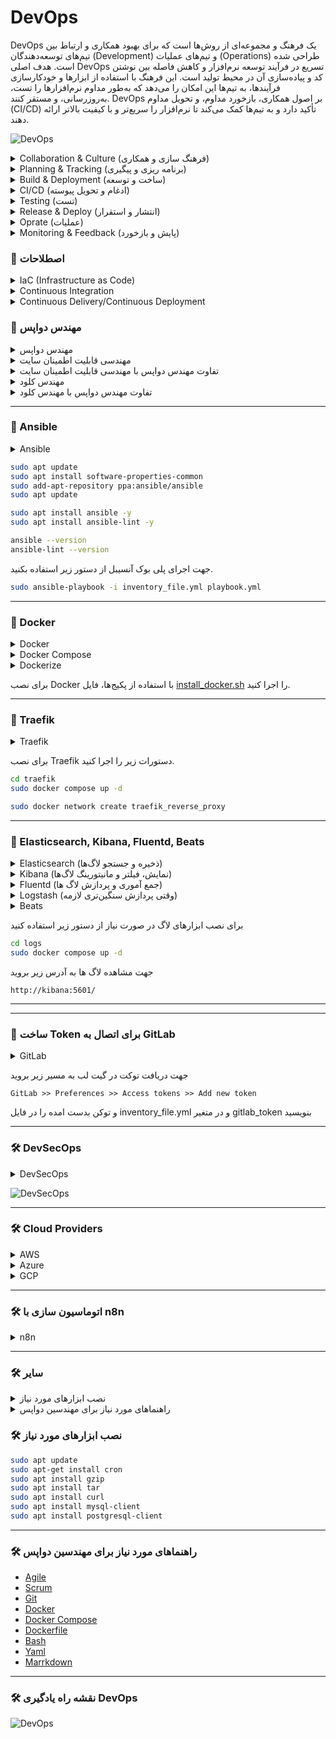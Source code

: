 # DevOps
DevOps یک فرهنگ و مجموعه‌ای از روش‌ها است که برای بهبود همکاری و ارتباط بین تیم‌های توسعه‌دهندگان (Development) و تیم‌های عملیات (Operations) طراحی شده است. هدف اصلی DevOps تسریع در فرآیند توسعه نرم‌افزار و کاهش فاصله بین نوشتن کد و پیاده‌سازی آن در محیط تولید است. این فرهنگ با استفاده از ابزارها و خودکارسازی فرآیندها، به تیم‌ها این امکان را می‌دهد که به‌طور مداوم نرم‌افزارها را تست، به‌روزرسانی، و مستقر کنند. DevOps بر اصول همکاری، بازخورد مداوم، و تحویل مداوم (CI/CD) تأکید دارد و به تیم‌ها کمک می‌کند تا نرم‌افزار را سریع‌تر و با کیفیت بالاتر ارائه دهند.  

![DevOps](./img/devops.jpg)

<!-- SMD -->
<details>
  <summary>Collaboration & Culture (فرهنگ سازی و همکاری)</summary>
  <p>
    ▫️Trello
  </p>
</details>
<details>
  <summary>Planning & Tracking (برنامه ریزی و پیگیری)</summary>
  <p>
    ▫️Jira
    ▫️Scrum
    ▫️Agile
  </p>
</details>
<details>
  <summary>Build & Deployment (ساخت و توسعه)</summary>
  <p>
    ▫️Gitlab
    ▫️Github
    ▫️Docker
    ▫️Git (Git Flow)
    🔸RabbitMQ
    🔸Ceph
  </p>
</details>
<details>
  <summary>CI/CD (ادغام و تحویل پیوسته)</summary>
  <p>
    ▫️Jenkins
    ▫️Bash
    🔸Gitlab CI
    🔸Github Action
    🔸ArgoCD
  </p>
</details>
<details>
  <summary>Testing (تست)</summary>
  <p>
    ▫️Selenium
    ▫️SonarQube
    ▫️pyTest
    ▫️Postman
    🔸Appium
    🔸Cypress
  </p>
</details>
<details>
  <summary>Release & Deploy (انتشار و استقرار)</summary>
  <p>
    ▫️Ansible
    ▫️Docker Compose
    ▫️Traefik
    ▫️Terraform
    ▫️Nexus
    🔸HAProxy
    🔸Nginx
  </p>
</details>
<details>
  <summary>Oprate (عملیات)</summary>
  <p>
    ▫️Kubernetes
    ▫️Portainer
    ▫️Rancher
    ▫️kind(+++) / k0s(+++) / k3s(++) / Minikube(+)
  </p>
</details>
<details>
  <summary>Monitoring & Feedback (پایش و بازخورد)</summary>
  <p>
    ▫️Elasticsearch  
    ▫️Kibana
    ▫️Fluentd
    ▫️Beats(Filebeat, Metricbeat, Packetbeat, Heartbeat, Auditbeat)
    🔸Logstash
    🔸Dozzle

    ▫️Prometheus
    ▫️Zabbix
    ▫️Grafana
    🔸Splunk
    🔸Netdata
    🔸Uptime Kuma
  </p>
</details>

### 🤖 اصطلاحات
<details>
  <summary>IaC (Infrastructure as Code)</summary>
  <p>
    به مفهومی اشاره دارد که زیرساخت‌های سیستم‌ها، شبکه‌ها، سرورها و سایر منابع فناوری اطلاعات به صورت کد مدیریت و پیکربندی می‌شوند. در این روش، به جای انجام دستی تنظیمات یا نصب و پیکربندی اجزا، همه این فرآیندها با استفاده از کدهای قابل اجرایی مانند اسکریپت‌ها یا فایل‌های پیکربندی انجام می‌شود. این رویکرد به کاهش خطاهای انسانی، افزایش تکرارپذیری و انعطاف‌پذیری در محیط‌های تولید کمک می‌کند و همچنین امکان اتوماسیون کامل فرآیندهای پیکربندی و مدیریت زیرساخت را فراهم می‌کند.
  </p>
</details>
<details>
  <summary>Continuous Integration</summary>
  <p>
    <!-- SMD -->
  </p>
</details>
<details>
  <summary>Continuous Delivery/Continuous Deployment</summary>
  <p>
    <!-- SMD -->
  </p>
</details>

### 🤖 مهندس دواپس
<details>
  <summary>مهندس دواپس</summary>
  <p>
    <!-- SMD -->
  </p>
</details>
<details>
  <summary>مهندسی قابلیت اطمینان سایت</summary>
  <p>
    Site Reliability Engineering (SRE) یک رشته مهندسی است که بر روی بهبود قابلیت اطمینان، عملکرد و مقیاس‌پذیری سیستم‌های نرم‌افزاری در مقیاس‌های بزرگ تمرکز دارد. این حوزه با ترکیب اصول مهندسی نرم‌افزار و عملیات، تلاش می‌کند تا سیستم‌های پیچیده را به‌طور مداوم قابل اعتماد، کارآمد و مقیاس‌پذیر نگه دارد. SRE به‌طور خاص بر روی بهبود دسترسی، کاهش زمان‌های خرابی، و مدیریت ترافیک در سیستم‌های توزیع‌شده تمرکز دارد و از شاخص‌های کلیدی مانند Service Level Objectives (SLO) و Service Level Indicators (SLI) برای ارزیابی و بهبود عملکرد سیستم‌ها استفاده می‌کند. علاوه بر این، SRE از خودکارسازی، نظارت دقیق، و فرآیندهای خطایابی برای جلوگیری از بروز مشکلات و کاهش زمان‌های خرابی استفاده می‌کند، به طوری که تیم‌های توسعه بتوانند بیشتر بر روی ویژگی‌های جدید و توسعه محصولات تمرکز کنند.
  </p>
</details>
<details>
  <summary>تفاوت مهندس دواپس با مهندسی قابلیت اطمینان سایت</summary>
  <p>
    تفاوت DevOps با SRE در این است که Site Reliability Engineering (SRE) بیشتر بر حفظ و بهبود قابلیت اطمینان سیستم‌های تولید تمرکز دارد. در حالی که DevOps به‌طور کلی به یکپارچه‌سازی توسعه و عملیات می‌پردازد و بر خودکارسازی، سرعت و بهره‌وری تاکید دارد، SRE با استفاده از اصول مهندسی نرم‌افزار و روش‌های دقیق‌تر، به‌ویژه در مورد نظارت و نگهداری سیستم‌های مقیاس‌پذیر، به تضمین عملکرد، در دسترس بودن و قابلیت اطمینان سیستم‌ها می‌پردازد. در واقع، SRE به‌عنوان یک تخصص در داخل DevOps دیده می‌شود که بیشتر بر روی عملکرد و پایداری سیستم‌های عملیاتی تمرکز دارد.
  </p>
</details>
<details>
  <summary>مهندس کلود</summary>
  <p>
    <!-- SMD -->
  </p>
</details>
<details>
  <summary>تفاوت مهندس دواپس با مهندس کلود</summary>
  <p>
    <!-- SMD -->
  </p>
</details>

---

### 🤖 Ansible
<details>
  <summary>Ansible</summary>
  <p>آنسیبل یکی از ابزارهای محبوب برای پیاده‌سازی زیرساخت به عنوان کد است که برای اتوماسیون و مدیریت پیکربندی سیستم‌ها و سرورها استفاده می‌شود. این ابزار به‌وسیله‌ی زبان YAML (که به سادگی قابل فهم است) برای تعریف دستورالعمل‌ها و سناریوهای پیکربندی به کار می‌رود و به دلیل سادگی در استفاده و قابلیت مقیاس‌پذیری بالا محبوب است. آنسیبل بدون نیاز به نصب نرم‌افزار خاص روی سرورهای هدف، از طریق SSH به سیستم‌ها متصل می‌شود و عملیات مورد نظر را انجام می‌دهد، این ویژگی باعث می‌شود که آن را برای پروژه‌های کوچک تا بزرگ مناسب و قابل انعطاف کند.  
جهت نصب آنسیبل دستورات زیر را اجرا کنید.</p>
</details>

```bash
sudo apt update
sudo apt install software-properties-common
sudo add-apt-repository ppa:ansible/ansible
sudo apt update

sudo apt install ansible -y
sudo apt install ansible-lint -y

ansible --version
ansible-lint --version
```

جهت اجرای پلی بوک آنسیبل از دستور زیر استفاده بکنید.
```bash
sudo ansible-playbook -i inventory_file.yml playbook.yml
```

---

### 🐳 Docker
<details>
  <summary>Docker</summary>
  <p>
    داکر (Docker) یک پلتفرم کانتینرسازی سطح پایین و مبتنی بر فناوری‌های کرنل لینوکس مانند cgroups و namespaces است که امکان اجرای اپلیکیشن‌ها در محیطی ایزوله به‌نام کانتینر را فراهم می‌کند. برخلاف ماشین‌های مجازی، کانتینرها به‌طور مستقیم روی کرنل سیستم‌عامل میزبان اجرا می‌شوند و تنها شامل باینری‌ها و وابستگی‌های مورد نیاز اپلیکیشن هستند، که این موضوع باعث سبک‌تر بودن و مصرف منابع کمتر آن‌ها می‌شود. داکر از یک معماری کلاینت/سرور بهره می‌برد که در آن Docker Engine مسئول ساخت، اجرا و مدیریت کانتینرها است و Docker CLI یا API برای تعامل با آن استفاده می‌شود. همچنین با استفاده از Docker Compose می‌توان چند سرویس را به‌صورت تعریف‌شده در یک فایل YAML مدیریت کرد و با ترکیب آن با ابزارهایی مانند Kubernetes یا Swarm، امکان ارکستراسیون و مقیاس‌پذیری اپلیکیشن‌ها نیز فراهم می‌شود.
  </p>
</details>
<details>
  <summary>Docker Compose</summary>
  <p>
    Docker Compose یک ابزار متن‌باز است که به شما امکان می‌دهد چندین کانتینر Docker را به‌طور همزمان و به‌صورت هماهنگ مدیریت کنید. این ابزار با استفاده از یک فایل YAML به نام docker-compose.yml، تنظیمات کانتینرهای مختلف را تعریف کرده و آن‌ها را به‌طور خودکار راه‌اندازی می‌کند. Docker Compose برای پروژه‌های پیچیده که به چندین سرویس مختلف نیاز دارند، مانند یک اپلیکیشن وب که نیاز به پایگاه‌داده، کش، و سرویس‌های مختلف دارد، بسیار مفید است. به جای اجرای هر کانتینر به‌طور دستی، Docker Compose به شما این امکان را می‌دهد که تمام سرویس‌ها را با یک دستور ساده (docker-compose up) شروع، متوقف و مدیریت کنید. این ابزار به‌ویژه در فرآیند توسعه، تست و استقرار اپلیکیشن‌های مبتنی بر میکروسرویس‌ها یا چندین سرویس مختلف کاربرد دارد و فرایندهای خودکارسازی را تسهیل می‌کند.
  </p>
</details>
<details>
  <summary>Dockerize</summary>
  <p>
    Dockerize به فرآیند تبدیل یک اپلیکیشن یا سرویس به یک کانتینر Docker گفته می‌شود، به‌طوری که اپلیکیشن می‌تواند به‌راحتی در هر محیطی اجرا شود، بدون توجه به پیکربندی یا وابستگی‌های سیستم عامل میزبان. این فرآیند شامل ایجاد یک فایل Dockerfile است که تمامی مراحل مورد نیاز برای ساخت کانتینر، از جمله نصب وابستگی‌ها، پیکربندی محیط و کپی کردن کدهای اپلیکیشن به داخل کانتینر را تعریف می‌کند. با Dockerize کردن اپلیکیشن‌ها، توسعه‌دهندگان می‌توانند محیط‌های پایدار و قابل پیش‌بینی برای اجرا و تست ایجاد کنند و از مشکلات مرتبط با تفاوت‌های سیستم‌عاملی جلوگیری کنند. این فرآیند در پروژه‌های مختلف، به‌ویژه در پروژه‌های چندسرویس و میکروسرویس‌ها، بسیار مهم است زیرا باعث تسهیل در استقرار، مقیاس‌پذیری و حمل‌پذیری اپلیکیشن‌ها می‌شود.
  </p>
</details>

برای نصب Docker با استفاده از پکیج‌ها، فایل [install_docker.sh](./install_docker.sh) را اجرا کنید.

<!-- SMD
نصب برخی کامپزهای مهم
▫️Docker Compose
▫️Dozzle
▫️Portainer 
-->

---

### 🚦 Traefik
<details>
  <summary>Traefik</summary>
  <p>
    یک پروکسی معکوس (reverse proxy) و لود بالانسر مدرن و قدرتمند است که به‌طور ویژه برای محیط‌های داینامیک مانند Docker، Kubernetes، و سایر پلتفرم‌های ابری طراحی شده است. یکی از ویژگی‌های برجسته Traefik، توانایی کشف خودکار سرویس‌ها (Service Discovery) از طریق برقراری ارتباط با API پلتفرم‌های زیرساختی است؛ به این معنی که به محض اضافه یا حذف شدن یک سرویس، تنظیمات مربوط به روتینگ به‌صورت خودکار به‌روزرسانی می‌شود. Traefik از پروتکل‌های HTTP، HTTPS، TCP و حتی gRPC پشتیبانی می‌کند و به‌راحتی می‌تواند گواهی‌های TLS را به‌صورت خودکار از طریق Let’s Encrypt مدیریت کند. این ابزار به‌خاطر پیکربندی ساده، داشبورد گرافیکی کاربرپسند، و قابلیت ادغام با ابزارهایی مانند Docker Compose و Helm، در بین توسعه‌دهندگان و تیم‌های DevOps بسیار محبوب است.  
  </p>
</details>

برای نصب Traefik دستورات زیر را اجرا کنید.
```bash
cd traefik
sudo docker compose up -d

sudo docker network create traefik_reverse_proxy
```

---

### 📄 Elasticsearch, Kibana, Fluentd, Beats
<details>
  <summary>Elasticsearch (ذخیره و جستجو لاگ‌ها)  </summary>
  <p>
    در یک معماری مدرن برای جمع‌آوری، ذخیره و مانیتورینگ لاگ‌ها، ابزارهای مختلفی با نقش‌های مشخص استفاده می‌شوند. Elasticsearch یک موتور جستجوی توزیع‌شده و قدرتمند است که برای ذخیره‌سازی، ایندکس‌گذاری و جستجوی سریع در حجم بالایی از لاگ‌ها استفاده می‌شود. Kibana به‌عنوان رابط کاربری گرافیکی برای Elasticsearch، امکان نمایش، فیلتر، مصورسازی و مانیتورینگ لاگ‌ها و متریک‌ها را فراهم می‌کند. Fluentd یک جمع‌آور و پردازشگر لاگ انعطاف‌پذیر است که می‌تواند لاگ‌ها را از منابع مختلف دریافت، پردازش و به مقصدهایی مانند Elasticsearch ارسال کند. برخلاف Logstash که برای پردازش‌های پیچیده و سنگین‌تر مناسب است، Fluentd سبک‌تر و مناسب‌تر برای اغلب نیازهای جمع‌آوری لاگ است. در کنار آن‌ها، خانواده Beats (مانند Filebeat، Metricbeat، Packetbeat و ...) ابزارهایی سبک‌وزن و تک‌منظوره هستند که اطلاعات مختلفی مانند لاگ فایل‌ها، وضعیت سیستم، ترافیک شبکه و وضعیت سرویس‌ها را جمع‌آوری کرده و معمولاً به Fluentd یا مستقیم به Elasticsearch ارسال می‌کنند. این ابزارها در کنار هم یک استک قدرتمند و مقیاس‌پذیر برای مانیتورینگ و تحلیل لاگ‌ها تشکیل می‌دهند.  
  </p>
</details>
<details>
  <summary>Kibana (نمایش، فیلتر و مانیتورینگ لاگ‌ها)  </summary>
  <p>
    <!-- SMD -->
  </p>
</details>
<details>
  <summary>Fluentd (جمع آموری و پردازش لاگ ها)  </summary>
  <p>
    <!-- SMD -->
  </p>
</details>
<details>
  <summary>Logstash (وقتی پردازش سنگین‌تری لازمه) </summary>
  <p>
    <!-- SMD -->
  </p>
</details>
<details>
  <summary>Beats</summary>
  <p>
    <!-- SMD -->
    ▫️Filebeat (جمع‌آوری لاگ‌های مانند Apache/nginx logs، PHP error logs, ...)  
    ▫️Metricbeat (جمع‌آوری متریک‌های سیستم و پایگاه داده مانند CPU، RAM، query load, ...)  
    ▫️Packetbeat (ضبط و تحلیل ترافیک لایه شبکه و اپلیکیشن مانند HTTP, MySQL, DNS, ... )  
    ▫️Heartbeat (پینگ و بررسی وضعیت سلامت سرویس‌ها)  
    ▫️Auditbeat (بررسی امنیتی سیستم: تغییرات فایل، یوزرها، دسترسی‌ها)  
  </p>
</details>

برای نصب ابزارهای لاگ در صورت نیاز از دستور زیر استفاده کنید
```bash
cd logs
sudo docker compose up -d
```

جهت مشاهده لاگ ها به آدرس زیر بروید
```
http://kibana:5601/
```

---



---

### 🦊 ساخت Token برای اتصال به GitLab
<details>
  <summary>GitLab</summary>
  <p>
    <!-- SMD -->
  </p>
</details>

جهت دریافت توکت در گیت لب به مسیر زیر بروید
```
GitLab >> Preferences >> Access tokens >> Add new token
```
و توکن بدست امده را در فایل inventory_file.yml و در متغیر gitlab_token بنویسید

---

### 🛠️ DevSecOps
<details>
  <summary>DevSecOps</summary>
  <p>
    <!-- SMD -->
  </p>
</details>

![DevSecOps](./img/devsecops.jpg)

---

### 🛠️ Cloud Providers
<details>
  <summary>AWS</summary>
  <p>
    <!-- SMD -->
  </p>
</details>
<details>
  <summary>Azure</summary>
  <p>
    <!-- SMD -->
  </p>
</details>
<details>
  <summary>GCP</summary>
  <p>
    <!-- SMD -->
  </p>
</details>

---

### 🛠️ اتوماسیون سازی با n8n
<details>
  <summary>n8n</summary>
  <p>
    <!-- SMD -->
  </p>
</details>

---

### 🛠️ سایر
<details>
  <summary>نصب ابزارهای مورد نیاز</summary>
  
    ```bash
    sudo apt update
    sudo apt-get install cron
    sudo apt install gzip
    sudo apt install tar
    sudo apt install curl
    sudo apt install mysql-client
    sudo apt install postgresql-client
    ```

</details>
<details>
  <summary>راهنماهای مورد نیاز برای مهندسین دواپس</summary>
  
    * [Agile](/cheatsheet/agile.md)
    * [Scrum](/cheatsheet/scrum.md)
    * [Git](/cheatsheet/git.md)
    * [Docker](/cheatsheet/docker.md)
    * [Docker Compose](/cheatsheet/docker-compose.md)
    * [Dockerfile](/cheatsheet/dockerfile.md)
    * [Bash](/cheatsheet/bash.md)
    * [Yaml](/cheatsheet/yaml.md)
    * [Marrkdown](/cheatsheet/marrkdown.md)

</details>

### 🛠️ نصب ابزارهای مورد نیاز
```bash
sudo apt update
sudo apt-get install cron
sudo apt install gzip
sudo apt install tar
sudo apt install curl
sudo apt install mysql-client
sudo apt install postgresql-client
```

---

### 🛠️ راهنماهای مورد نیاز برای مهندسین دواپس
* [Agile](/cheatsheet/agile.md)
* [Scrum](/cheatsheet/scrum.md)
* [Git](/cheatsheet/git.md)
* [Docker](/cheatsheet/docker.md)
* [Docker Compose](/cheatsheet/docker-compose.md)
* [Dockerfile](/cheatsheet/dockerfile.md)
* [Bash](/cheatsheet/bash.md)
* [Yaml](/cheatsheet/yaml.md)
* [Marrkdown](/cheatsheet/marrkdown.md)

---

### 🛠️ نقشه راه یادگیری DevOps
![DevOps](./img/devops2.jpg)


